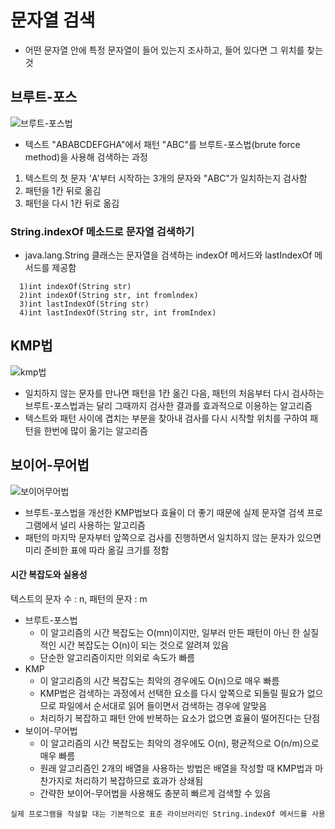 # 문자열 검색
- 어떤 문자열 안에 특정 문자열이 들어 있는지 조사하고, 들어 있다면 그 위치를 찾는 것


## 브루트-포스
![브루트-포스법](https://github.com/mkyoung24/Algorithm/assets/103173521/0410184c-5886-4873-b28a-990f314fac74)
- 텍스트 "ABABCDEFGHA"에서 패턴 "ABC"를 브루트-포스법(brute force method)을 사용해 검색하는 과정
1. 텍스트의 첫 문자 'A'부터 시작하는 3개의 문자와 "ABC"가 일치하는지 검사함
2. 패턴을 1칸 뒤로 옮김
3. 패턴을 다시 1칸 뒤로 옮김


### String.indexOf 메소드로 문자열 검색하기
- java.lang.String 클래스는 문자열을 검색하는 indexOf 메서드와 lastIndexOf 메서드를 제공함
```
  1)int indexOf(String str)
  2)int indexOf(String str, int fromlndex)
  3)int lastIndexOf(String str)
  4)int lastIndexOf(String str, int fromIndex)
```


## KMP법
![kmp법](https://github.com/mkyoung24/Algorithm/assets/103173521/d9de9134-d431-44eb-976c-afb3af8af9c4)
- 일치하지 않는 문자를 만나면 패턴을 1칸 옮긴 다음, 패턴의 처음부터 다시 검사하는 브루트-포스법과는 달리 그때까지 검사한 결과를 효과적으로 이용하는 알고리즘
- 텍스트와 패턴 사이에 겹치는 부분을 찾아내 검사를 다시 시작할 위치를 구하여 패턴을 한번에 많이 옮기는 알고리즘


## 보이어-무어법
![보이어무어법](https://github.com/mkyoung24/Algorithm/assets/103173521/a5a02259-ddee-41c7-acbd-2abcf01021d6)
- 브루트-포스법을 개선한 KMP법보다 효율이 더 좋기 때문에 실제 문자열 검색 프로그램에서 널리 사용하는 알고리즘
- 패턴의 마지막 문자부터 앞쪽으로 검사를 진행하면서 일치하지 않는 문자가 있으면 미리 준비한 표에 따라 옮길 크기를 정함


#### 시간 복잡도와 실용성
텍스트의 문자 수 : n, 패턴의 문자 : m
* 브루트-포스법
  * 이 알고리즘의 시간 복잡도는 O(mn)이지만, 일부러 만든 패턴이 아닌 한 실질적인 시간 복잡도는 O(n)이 되는 것으로 알려져 있음
  * 단순한 알고리즘이지만 의외로 속도가 빠름
* KMP
  * 이 알고리즘의 시간 복잡도는 최악의 경우에도 O(n)으로 매우 빠름
  * KMP법은 검색하는 과정에서 선택한 요소를 다시 앞쪽으로 되돌릴 필요가 없으므로 파일에서 순서대로 읽어 들이면서 검색하는 경우에 알맞음
  * 처리하기 복잡하고 패턴 안에 반복하는 요소가 없으면 효율이 떨어진다는 단점
* 보이어-무어법
  * 이 알고리즘의 시간 복잡도는 최악의 경우에도 O(n), 평균적으로 O(n/m)으로 매우 빠름
  * 원래 알고리즘인 2개의 배열을 사용하는 방법은 배열을 작성할 때 KMP법과 마찬가지로 처리하기 복잡하므로 효과가 상쇄됨
  * 간략한 보이어-무어법을 사용해도 충분히 빠르게 검색할 수 있음
 

`실제 프로그램을 작설할 대는 기본적으로 표준 라이브러리인 String.indexOf 메서드를 사용`

   
